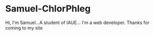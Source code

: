 # Samuel-ChlorPhleg
Hi, I'm Samuel...A student of IAUE... I'm a web developer. Thanks for coming to my site
